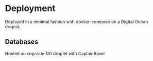 # Deployment

Deployed in a minimal fashion with docker-compose on a Digital Ocean droplet.

## Databases

Hosted on separate DO droplet with CaptainRover

